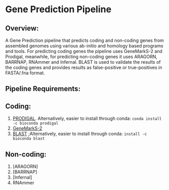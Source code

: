 # Gene Prediction Pipeline
## Overview:
A Gene Prediction pipeline that predicts coding and non-coding genes from assembled genomes using various ab-initio and homology based programs and tools. For predicting coding genes the pipeline uses GeneMarkS-2 and Prodigal, meanwhile, for predicting non-coding genes it uses ARAGORN, BARRNAP, RNAmmer and Infernal. BLAST is used to validate the results of the coding genes and provides results as false-positive or true-positives in FASTA/.fna format.

## Pipeline Requirements:
## Coding:
1. [PRODIGAL](https://github.com/hyattpd/Prodigal). Alternatively, easier to install through conda: `conda install -c bioconda prodigal`
2. [GeneMarkS-2](http://exon.gatech.edu/GeneMark/license_download.cgi)
3. [BLAST](https://blast.ncbi.nlm.nih.gov/Blast.cgi?PAGE_TYPE=BlastDocs&DOC_TYPE=Download) ;Alternatively, easier to install through conda: `install -c bioconda blast` <br />

## Non-coding:
1. [ARAGORN]
2. [BARRNAP]
3. [Infernal]
4. RNAmmer
